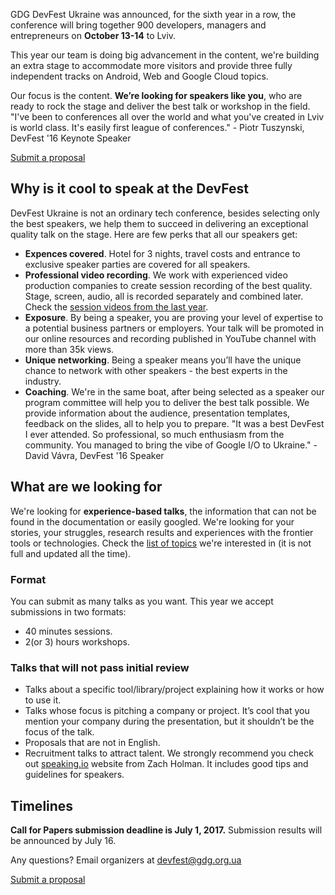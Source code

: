 GDG DevFest Ukraine was announced, for the sixth year in a row, the conference will bring together 900 developers, managers and entrepreneurs on **October 13-14** to Lviv. 

This year our team is doing big advancement in the content, we're building an extra stage to accommodate more visitors and provide three fully independent tracks on Android, Web and Google Cloud topics. 

Our focus is the content. **We’re looking for speakers like you**, who are ready to rock the stage and deliver the best talk or workshop in the field. "I've been to conferences all over the world and what you've created in Lviv is world class. It's easily first league of conferences." - Piotr Tuszynski, DevFest '16 Keynote Speaker 

<div layout horizontal center-justified> <a href="http://bit.ly/df17-c4p" rel="noopener noreferrer"> <paper-button primary>Submit a proposal</paper-button> </a> </div> 

## Why is it cool to speak at the DevFest

DevFest Ukraine is not an ordinary tech conference, besides selecting only the best speakers, we help them to succeed in delivering an exceptional quality talk on the stage. Here are few perks that all our speakers get: 

-   **Expences covered**. Hotel for 3 nights, travel costs and entrance to exclusive speaker parties are covered for all speakers.
-   **Professional video recording**. We work with experienced video production companies to create session recording of the best quality. Stage, screen, audio, all is recorded separately and combined later. Check the [session videos from the last year](https://www.youtube.com/watch?v=VOwUnBkqmo4).
-   **Exposure**. By being a speaker, you are proving your level of expertise to a potential business partners or employers. Your talk will be promoted in our online resources and recording published in YouTube channel with more than 35k views.
-   **Unique networking**. Being a speaker means you’ll have the unique chance to network with other speakers - the best experts in the industry.
-   **Coaching**. We're in the same boat, after being selected as a speaker our program committee will help you to deliver the best talk possible. We provide information about the audience, presentation templates, feedback on the slides, all to help you to prepare. "It was a best DevFest I ever attended. So professional, so much enthusiasm from the community. You managed to bring the vibe of Google I/O to Ukraine." - David Vávra, DevFest '16 Speaker

## What are we looking for

We're looking for **experience-based talks**, the information that can not be found in the documentation or easily googled. We're looking for your stories, your struggles, research results and experiences with the frontier tools or technologies. Check the [list of topics](https://docs.google.com/document/d/18eGvBr6wdlXsfiZM4EK6SubfL3G1RWj-ABTBN9pngNg/edit?usp=sharing) we're interested in (it is not full and updated all the time). 

### Format

You can submit as many talks as you want. This year we accept submissions in two formats: 

-   40 minutes sessions.
-   2(or 3) hours workshops.

### Talks that will not pass initial review

-   Talks about a specific tool/library/project explaining how it works or how to use it.
-   Talks whose focus is pitching a company or project. It’s cool that you mention your company during the presentation, but it shouldn’t be the focus of the talk.
-   Proposals that are not in English.
-   Recruitment talks to attract talent. We strongly recommend you check out [speaking.io](http://speaking.io/) website from Zach Holman. It includes good tips and guidelines for speakers.

## Timelines

**Call for Papers submission deadline is July 1, 2017.** Submission results will be announced by July 16. 

Any questions? Email organizers at [devfest@gdg.org.ua](mailto:devfest@gdg.org.ua) 

<div layout horizontal center-justified> <a href="http://bit.ly/df17-c4p" rel="noopener noreferrer"> <paper-button primary>Submit a proposal</paper-button> </a> </div>
